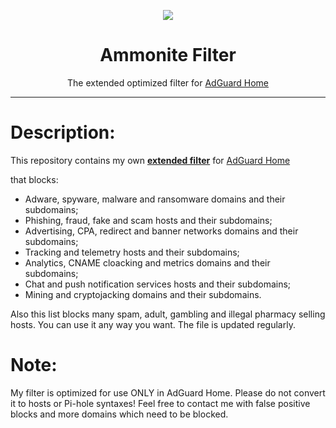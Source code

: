 <p align="center">
<img src="https://raw.githubusercontent.com/ammnt/Ammonite/master/ammnt_logo.png" />
</p>

<h1 align="center">Ammonite Filter</h1>

<p align="center">The extended optimized filter for <a href="https://adguard.com/en/adguard-home.html">AdGuard Home</a></p>

***

# Description:

This repository contains my own <b><a href="https://ammnt.com/filter.txt">extended filter</a></b> for <a href="https://adguard.com/en/adguard-home.html">AdGuard Home</a></p> that blocks:
- Adware, spyware, malware and ransomware domains and their subdomains;
- Phishing, fraud, fake and scam hosts and their subdomains;
- Advertising, CPA, redirect and banner networks domains and their subdomains;
- Tracking and telemetry hosts and their subdomains;
- Analytics, CNAME cloacking and metrics domains and their subdomains;
- Chat and push notification services hosts and their subdomains;
- Mining and cryptojacking domains and their subdomains.

Also this list blocks many spam, adult, gambling and illegal pharmacy selling hosts. You can use it any way you want. The file is updated regularly.

# Note:

My filter is optimized for use ONLY in AdGuard Home. Please do not convert it to hosts or Pi-hole syntaxes! Feel free to contact me with false positive blocks and more domains which need to be blocked.
